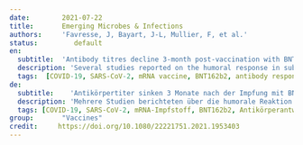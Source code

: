 ```yaml
---
date:        2021-07-22
title:       Emerging Microbes & Infections
authors:     'Favresse, J, Bayart, J-L, Mullier, F, et al.'
status:         default
en:
  subtitle:  'Antibody titres decline 3-month post-vaccination with BNT162b2'
  description: 'Several studies reported on the humoral response in subjects having received the BNT162b2 mRNA COVID-19 vaccine. However, data on the kinetics of antibodies 3 months post-vaccination are currently lacking and are important to drive the future vaccination strategy. The CRO-VAX HCP study is an ongoing multicentre, prospective and interventional study designed to assess the antibody response in a population of healthcare professionals who had received two doses of the BNT162b2 mRNA COVID-19 vaccine. Two hundred individuals underwent a blood drawn within 2 days before the first vaccine dose. One-hundred and forty-two persons (71%) were categorized as seronegative at baseline while 58 (29%) were seropositive. Samples were then collected after 14, 28, 42, 56, and 90 days. Antibodies against the SARS-CoV-2 nucleocapsid and the receptor binding domain of the S1 subunit of the spike protein were measured in all individuals at different time points. Using a one-compartment kinetics model, the time to maximum concentration was estimated at 36 ± 3 days after the first dose and the estimated half-life of antibodies was 55 days (95% CI: 37–107 days) in seronegative participants. In seropositive participants, the time to maximum concentration was estimated at 24 ± 4 days and the estimated half-life was 80 days (95% CI: 46–303 days). The antibody response was higher in seropositive compared to seronegative participants. In both seropositive and seronegative subjects, a significant antibody decline was observed at 3 months compared to the peak response. Nevertheless, the humoral response remained robust in all participants.'
  tags:  [COVID-19, SARS-CoV-2, mRNA vaccine, BNT162b2, antibody response]
de:
  subtitle:    'Antikörpertiter sinken 3 Monate nach der Impfung mit BNT162b2'
  description: 'Mehrere Studien berichteten über die humorale Reaktion bei Probanden, die den BNT162b2 mRNA-COVID-19-Impfstoff erhalten hatten. Allerdings fehlen derzeit Daten über die Kinetik der Antikörper 3 Monate nach der Impfung, die für die künftige Impfstrategie wichtig sind. Bei der CRO-VAX HCP-Studie handelt es sich um eine laufende multizentrische, prospektive und interventionelle Studie zur Bewertung der Antikörperreaktion in einer Gruppe von Angehörigen der Gesundheitsberufe, die zwei Dosen des BNT162b2 mRNA-COVID-19-Impfstoffs erhalten hatten. Zweihundert Personen wurde innerhalb von 2 Tagen vor der ersten Impfstoffdosis Blut abgenommen. Einhundertzweiundvierzig Personen (71 %) wurden bei Studienbeginn als seronegativ eingestuft, während 58 (29 %) seropositiv waren. Die Proben wurden dann nach 14, 28, 42, 56 und 90 Tagen entnommen. Antikörper gegen das SARS-CoV-2-Nukleokapsid und die rezeptorbindende Domäne der S1-Untereinheit des Spike-Proteins wurden bei allen Personen zu verschiedenen Zeitpunkten gemessen. Unter Verwendung eines Ein-Kompartiment-Kinetikmodells wurde die Zeit bis zur maximalen Konzentration auf 36 ± 3 Tage nach der ersten Dosis geschätzt, und die geschätzte Halbwertszeit der Antikörper betrug 55 Tage (95% CI: 37-107 Tage) bei seronegativen Teilnehmern. Bei seropositiven Teilnehmern wurde die Zeit bis zur maximalen Konzentration auf 24 ± 4 Tage geschätzt, und die geschätzte Halbwertszeit betrug 80 Tage (95% CI: 46-303 Tage). Die Antikörperreaktion war bei seropositiven im Vergleich zu seronegativen Teilnehmern höher. Sowohl bei seropositiven als auch bei seronegativen Probanden wurde nach 3 Monaten ein signifikanter Rückgang der Antikörper im Vergleich zur Spitzenreaktion beobachtet. Dennoch blieb die humorale Reaktion bei allen Teilnehmern stabil.'
  tags: [COVID-19, SARS-CoV-2, mRNA-Impfstoff, BNT162b2, Antikörperantwort]
group:       "Vaccines"
credit:     https://doi.org/10.1080/22221751.2021.1953403
---
```

<object data="{{ page.link }}" style='height:calc(100vh - 400px); width: 100%' type='application/pdf'></object>